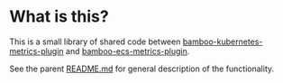 What is this?
=====

This is a small library of shared code between [bamboo-kubernetes-metrics-plugin](../bamboo-kubernetes-metrics-plugin) and
[bamboo-ecs-metrics-plugin](../bamboo-ecs-metrics-plugin).

See the parent [README.md](../README.md) for general description of the functionality.


